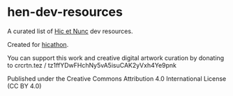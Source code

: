 # hen-dev-resources

A curated list of [Hic et Nunc](https://www.hicetnunc.xyz/) dev resources.

Created for [hicathon](https://www.hicathon.xyz/).

You can support this work and creative digital artwork curation by donating to crcrtn.tez / tz1ffYDwFHchNy5vA5isuCAK2yVxh4Ye9pnk

Published under the Creative Commons Attribution 4.0 International License (CC BY 4.0)
